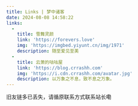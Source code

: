 ```yaml
---
title: Links | 梦中诸客
date: 2024-08-08 14:58:22
links: 
  - 
    title: 雪舞灵颜
    link: 'https://forevers.love'
    img: 'https://imgbed.yiyunt.cn/img/1971'
    description: 随至爱见至美
  - 
    title: 云萧的咕咕屋
    link: 'https://blog.crrashh.com'
    img: 'https://i.cdn.crrashh.com/avatar.jpg'
    description: 以万象之不息，致不息之万象。
---
```


旧友链多已丢失，请循原联系方式联系站长嘞